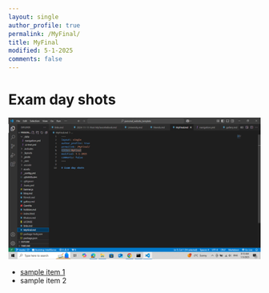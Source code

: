 ```yaml
---
layout: single
author_profile: true
permalink: /MyFinal/
title: MyFinal
modified: 5-1-2025
comments: false
---
```


# Exam day shots

![My Exam Day](assets/images/screen.png)

* [sample item 1](https://fccourse.liara.run)
* sample item 2


